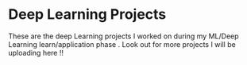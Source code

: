 # Deep Learning Projects

These are the deep Learning projects I worked on  during my ML/Deep Learning learn/application phase . Look out for more projects I will be uploading here !!

